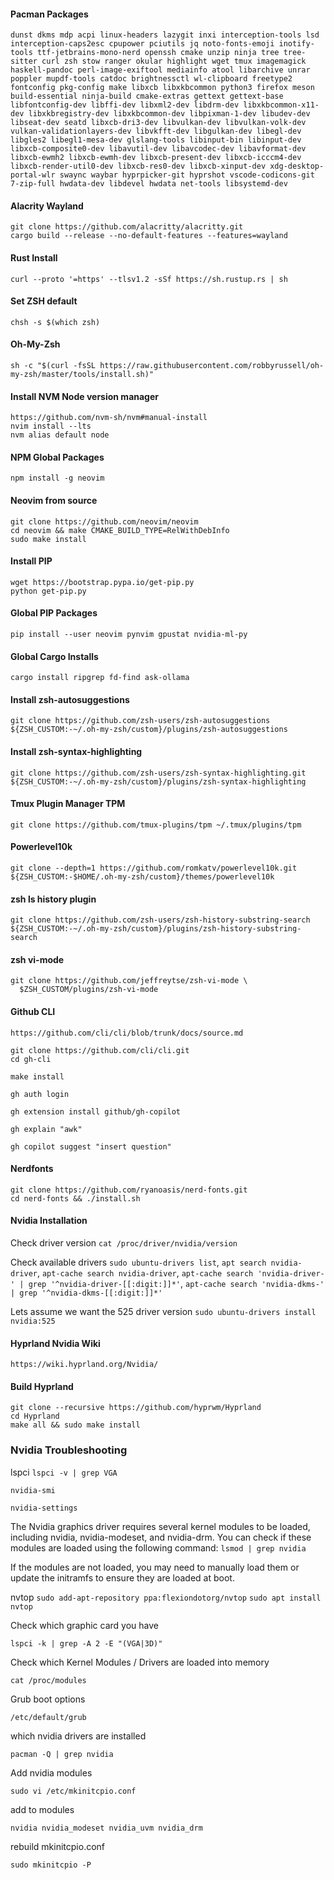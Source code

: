 #### Pacman Packages
```
dunst dkms mdp acpi linux-headers lazygit inxi interception-tools lsd interception-caps2esc cpupower pciutils jq noto-fonts-emoji inotify-tools ttf-jetbrains-mono-nerd openssh cmake unzip ninja tree tree-sitter curl zsh stow ranger okular highlight wget tmux imagemagick haskell-pandoc perl-image-exiftool mediainfo atool libarchive unrar poppler mupdf-tools catdoc brightnessctl wl-clipboard freetype2 fontconfig pkg-config make libxcb libxkbcommon python3 firefox meson build-essential ninja-build cmake-extras gettext gettext-base libfontconfig-dev libffi-dev libxml2-dev libdrm-dev libxkbcommon-x11-dev libxkbregistry-dev libxkbcommon-dev libpixman-1-dev libudev-dev libseat-dev seatd libxcb-dri3-dev libvulkan-dev libvulkan-volk-dev vulkan-validationlayers-dev libvkfft-dev libgulkan-dev libegl-dev libgles2 libegl1-mesa-dev glslang-tools libinput-bin libinput-dev libxcb-composite0-dev libavutil-dev libavcodec-dev libavformat-dev libxcb-ewmh2 libxcb-ewmh-dev libxcb-present-dev libxcb-icccm4-dev libxcb-render-util0-dev libxcb-res0-dev libxcb-xinput-dev xdg-desktop-portal-wlr swaync waybar hyprpicker-git hyprshot vscode-codicons-git 7-zip-full hwdata-dev libdevel hwdata net-tools libsystemd-dev
```

#### Alacrity Wayland
```
git clone https://github.com/alacritty/alacritty.git
cargo build --release --no-default-features --features=wayland
```

#### Rust Install
```
curl --proto '=https' --tlsv1.2 -sSf https://sh.rustup.rs | sh
```

#### Set ZSH default
```
chsh -s $(which zsh)
```

#### Oh-My-Zsh
```
sh -c "$(curl -fsSL https://raw.githubusercontent.com/robbyrussell/oh-my-zsh/master/tools/install.sh)"
```

#### Install NVM Node version manager
```
https://github.com/nvm-sh/nvm#manual-install
nvim install --lts
nvm alias default node
```

#### NPM Global Packages
```
npm install -g neovim
```

#### Neovim from source
```
git clone https://github.com/neovim/neovim
cd neovim && make CMAKE_BUILD_TYPE=RelWithDebInfo
sudo make install
```

#### Install PIP
```
wget https://bootstrap.pypa.io/get-pip.py
python get-pip.py
```

#### Global PIP Packages
```
pip install --user neovim pynvim gpustat nvidia-ml-py
```

#### Global Cargo Installs
```
cargo install ripgrep fd-find ask-ollama
```

#### Install zsh-autosuggestions

```
git clone https://github.com/zsh-users/zsh-autosuggestions ${ZSH_CUSTOM:-~/.oh-my-zsh/custom}/plugins/zsh-autosuggestions
```

#### Install zsh-syntax-highlighting

```
git clone https://github.com/zsh-users/zsh-syntax-highlighting.git ${ZSH_CUSTOM:-~/.oh-my-zsh/custom}/plugins/zsh-syntax-highlighting
```

#### Tmux Plugin Manager TPM
```
git clone https://github.com/tmux-plugins/tpm ~/.tmux/plugins/tpm
```

#### Powerlevel10k
```
git clone --depth=1 https://github.com/romkatv/powerlevel10k.git ${ZSH_CUSTOM:-$HOME/.oh-my-zsh/custom}/themes/powerlevel10k
```

#### zsh ls history plugin
```
git clone https://github.com/zsh-users/zsh-history-substring-search ${ZSH_CUSTOM:-~/.oh-my-zsh/custom}/plugins/zsh-history-substring-search
```

#### zsh vi-mode
```
git clone https://github.com/jeffreytse/zsh-vi-mode \
  $ZSH_CUSTOM/plugins/zsh-vi-mode
```

#### Github CLI
`https://github.com/cli/cli/blob/trunk/docs/source.md`
```
git clone https://github.com/cli/cli.git
cd gh-cli

make install

gh auth login

gh extension install github/gh-copilot

gh explain "awk"

gh copilot suggest "insert question"
```

#### Nerdfonts
```
git clone https://github.com/ryanoasis/nerd-fonts.git
cd nerd-fonts && ./install.sh
```

#### Nvidia Installation

Check driver version
`cat /proc/driver/nvidia/version`

Check available drivers
`sudo ubuntu-drivers list`,
`apt search nvidia-driver`,
`apt-cache search nvidia-driver`,
`apt-cache search 'nvidia-driver-' | grep '^nvidia-driver-[[:digit:]]*'`,
`apt-cache search 'nvidia-dkms-' | grep '^nvidia-dkms-[[:digit:]]*'`

Lets assume we want the 525 driver version
`sudo ubuntu-drivers install nvidia:525`

#### Hyprland Nvidia Wiki
`https://wiki.hyprland.org/Nvidia/`

#### Build Hyprland
```
git clone --recursive https://github.com/hyprwm/Hyprland
cd Hyprland
make all && sudo make install
```

### Nvidia Troubleshooting

lspci
`lspci -v | grep VGA`

`nvidia-smi`

`nvidia-settings`

The Nvidia graphics driver requires several kernel modules to be loaded, including nvidia, nvidia-modeset, and nvidia-drm. You can check if these modules are loaded using the following command:
`lsmod | grep nvidia`

If the modules are not loaded, you may need to manually load them or update the initramfs to ensure they are loaded at boot.

nvtop
`sudo add-apt-repository ppa:flexiondotorg/nvtop`
`sudo apt install nvtop`

Check which  graphic card you have

`lspci -k | grep -A 2 -E "(VGA|3D)"`

Check which Kernel Modules / Drivers are loaded into memory

`cat /proc/modules`

Grub boot options

`/etc/default/grub`

which nvidia drivers are installed 

`pacman -Q | grep nvidia`

Add nvidia modules

`sudo vi /etc/mkinitcpio.conf`

add to modules

`nvidia nvidia_modeset nvidia_uvm nvidia_drm`

rebuild mkinitcpio.conf

`sudo mkinitcpio -P`




































